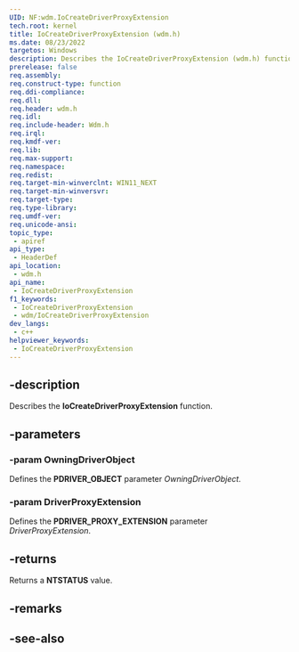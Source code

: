 ```yaml
---
UID: NF:wdm.IoCreateDriverProxyExtension
tech.root: kernel
title: IoCreateDriverProxyExtension (wdm.h)
ms.date: 08/23/2022
targetos: Windows
description: Describes the IoCreateDriverProxyExtension (wdm.h) function.
prerelease: false
req.assembly: 
req.construct-type: function
req.ddi-compliance: 
req.dll: 
req.header: wdm.h
req.idl: 
req.include-header: Wdm.h
req.irql: 
req.kmdf-ver: 
req.lib: 
req.max-support: 
req.namespace: 
req.redist: 
req.target-min-winverclnt: WIN11_NEXT
req.target-min-winversvr: 
req.target-type: 
req.type-library: 
req.umdf-ver: 
req.unicode-ansi: 
topic_type:
 - apiref
api_type:
 - HeaderDef
api_location:
 - wdm.h
api_name:
 - IoCreateDriverProxyExtension
f1_keywords:
 - IoCreateDriverProxyExtension
 - wdm/IoCreateDriverProxyExtension
dev_langs:
 - c++
helpviewer_keywords:
 - IoCreateDriverProxyExtension
---
```


## -description

Describes the **IoCreateDriverProxyExtension** function.

## -parameters

### -param OwningDriverObject

Defines the **PDRIVER_OBJECT** parameter *OwningDriverObject*.

### -param DriverProxyExtension

Defines the **PDRIVER_PROXY_EXTENSION** parameter *DriverProxyExtension*.

## -returns

Returns a **NTSTATUS** value.

## -remarks

## -see-also
